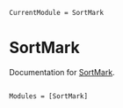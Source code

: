 ```@meta
CurrentModule = SortMark
```

# SortMark

Documentation for [SortMark](https://github.com/LilithHafner/SortMark.jl).

```@index
```

```@autodocs
Modules = [SortMark]
```
